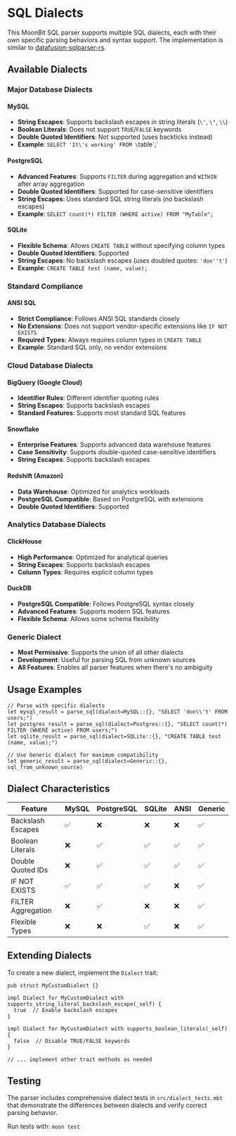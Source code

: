 # SQL Dialects

This MoonBit SQL parser supports multiple SQL dialects, each with their own specific parsing behaviors and syntax support. The implementation is similar to [datafusion-sqlparser-rs](https://github.com/apache/datafusion-sqlparser-rs).

## Available Dialects

### Major Database Dialects

#### MySQL
- **String Escapes**: Supports backslash escapes in string literals (`\'`, `\"`, `\\`)
- **Boolean Literals**: Does not support `TRUE`/`FALSE` keywords
- **Double Quoted Identifiers**: Not supported (uses backticks instead)
- **Example**: `SELECT 'It\'s working' FROM \`table\`;`

#### PostgreSQL
- **Advanced Features**: Supports `FILTER` during aggregation and `WITHIN` after array aggregation
- **Double Quoted Identifiers**: Supported for case-sensitive identifiers
- **String Escapes**: Uses standard SQL string literals (no backslash escapes)
- **Example**: `SELECT count(*) FILTER (WHERE active) FROM "MyTable";`

#### SQLite
- **Flexible Schema**: Allows `CREATE TABLE` without specifying column types
- **Double Quoted Identifiers**: Supported
- **String Escapes**: No backslash escapes (uses doubled quotes: `'don''t'`)
- **Example**: `CREATE TABLE test (name, value);`

### Standard Compliance

#### ANSI SQL
- **Strict Compliance**: Follows ANSI SQL standards closely
- **No Extensions**: Does not support vendor-specific extensions like `IF NOT EXISTS`
- **Required Types**: Always requires column types in `CREATE TABLE`
- **Example**: Standard SQL only, no vendor extensions

### Cloud Database Dialects

#### BigQuery (Google Cloud)
- **Identifier Rules**: Different identifier quoting rules
- **String Escapes**: Supports backslash escapes
- **Standard Features**: Supports most standard SQL features

#### Snowflake
- **Enterprise Features**: Supports advanced data warehouse features
- **Case Sensitivity**: Supports double-quoted case-sensitive identifiers
- **String Escapes**: Supports backslash escapes

#### Redshift (Amazon)
- **Data Warehouse**: Optimized for analytics workloads
- **PostgreSQL Compatible**: Based on PostgreSQL with extensions
- **Double Quoted Identifiers**: Supported

### Analytics Database Dialects

#### ClickHouse
- **High Performance**: Optimized for analytical queries
- **String Escapes**: Supports backslash escapes
- **Column Types**: Requires explicit column types

#### DuckDB
- **PostgreSQL Compatible**: Follows PostgreSQL syntax closely
- **Advanced Features**: Supports modern SQL features
- **Flexible Schema**: Allows some schema flexibility

### Generic Dialect
- **Most Permissive**: Supports the union of all other dialects
- **Development**: Useful for parsing SQL from unknown sources
- **All Features**: Enables all parser features when there's no ambiguity

## Usage Examples

```moonbit
// Parse with specific dialects
let mysql_result = parse_sql(dialect=MySQL::{}, "SELECT 'don\\'t' FROM users;")
let postgres_result = parse_sql(dialect=Postgres::{}, "SELECT count(*) FILTER (WHERE active) FROM users;")
let sqlite_result = parse_sql(dialect=SQLite::{}, "CREATE TABLE test (name, value);")

// Use Generic dialect for maximum compatibility
let generic_result = parse_sql(dialect=Generic::{}, sql_from_unknown_source)
```

## Dialect Characteristics

| Feature | MySQL | PostgreSQL | SQLite | ANSI | Generic |
|---------|-------|------------|--------|------|---------|
| Backslash Escapes | ✅ | ❌ | ❌ | ❌ | ✅ |
| Boolean Literals | ❌ | ✅ | ✅ | ✅ | ✅ |
| Double Quoted IDs | ❌ | ✅ | ✅ | ✅ | ✅ |
| IF NOT EXISTS | ✅ | ✅ | ✅ | ❌ | ✅ |
| FILTER Aggregation | ❌ | ✅ | ❌ | ❌ | ✅ |
| Flexible Types | ❌ | ❌ | ✅ | ❌ | ✅ |

## Extending Dialects

To create a new dialect, implement the `Dialect` trait:

```moonbit
pub struct MyCustomDialect {}

impl Dialect for MyCustomDialect with supports_string_literal_backslash_escape(_self) {
  true  // Enable backslash escapes
}

impl Dialect for MyCustomDialect with supports_boolean_literals(_self) {
  false  // Disable TRUE/FALSE keywords
}

// ... implement other trait methods as needed
```

## Testing

The parser includes comprehensive dialect tests in `src/dialect_tests.mbt` that demonstrate the differences between dialects and verify correct parsing behavior.

Run tests with: `moon test`
